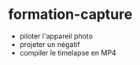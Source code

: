 # formation-capture	

- piloter l'appareil photo 
- projeter un négatif
- compiler le timelapse en MP4

